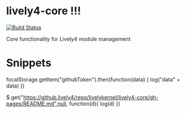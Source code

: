 # lively4-core !!!

[![Build Status](https://travis-ci.org/LivelyKernel/lively4-core.svg)](https://travis-ci.org/LivelyKernel/lively4-core)


Core functionality for Lively4 module management


# Snippets

focalStorage.getItem("githubToken").then(function(data) { log("data" + data) })


$.get("https://github.lively4/repo/livelykernel/lively4-core/gh-pages/README.md",null, function(d){ log(d) })





